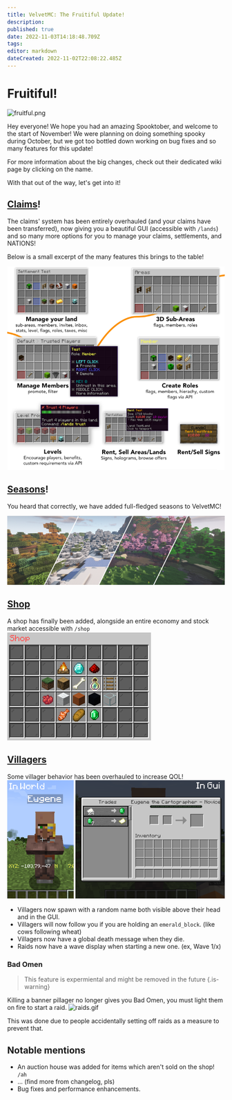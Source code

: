 ```yaml
---
title: VelvetMC: The Fruitiful Update!
description: 
published: true
date: 2022-11-03T14:18:48.709Z
tags: 
editor: markdown
dateCreated: 2022-11-02T22:08:22.485Z
---
```


# Fruitiful!
![fruitful.png](/assets/fruitful.png)

Hey everyone! We hope you had an amazing Spooktober, and welcome to the start of November!
We were planning on doing something spooky during October, but we got too bottled down working on bug fixes and so many features for this update!

For more information about the big changes, check out their dedicated wiki page by clicking on the name.

With that out of the way, let's get into it!

## [Claims](/minecraft/claims)!
The claims' system has been entirely overhauled (and your claims have been transferred), now giving you a beautiful GUI (accessible with `/lands`) and so many more options for you to manage your claims, settlements, and NATIONS!

Below is a small excerpt of the many features this brings to the table!

![lands.png](/assets/lands.png)

## [Seasons](/minecraft/seasons)!
You heard that correctly, we have added full-fledged seasons to VelvetMC!

![seasons.png](/assets/seasons.png)

## [Shop](/minecraft/shop)
A shop has finally been added, alongside an entire economy and stock market accessible with `/shop`
![shop.png](/assets/shop.png)

## [Villagers](/minecraft/villagers)
Some villager behavior has been overhauled to increase QOL!
![villager_name.png](/assets/villager_name.png)

- Villagers now spawn with a random name both visible above their head and in the GUI.
- Villagers will now follow you if you are holding an `emerald_block`. (like cows following wheat)
- Villagers now have a global death message when they die.
- Raids now have a wave display when starting a new one. (ex, Wave 1/x)

### Bad Omen
> This feature is expermiental and might be removed in the future
{.is-warning}

Killing a banner pillager no longer gives you Bad Omen, you must light them on fire to start a raid.
![raids.gif](/assets/raids.gif)

This was done due to people accidentally setting off raids as a measure to prevent that.

## Notable mentions
- An auction house was added for items which aren't sold on the shop! `/ah`
- ... (find more from changelog, pls)
- Bug fixes and performance enhancements.